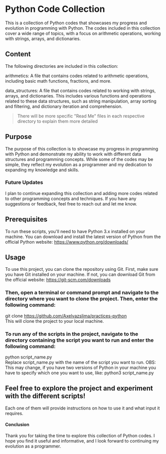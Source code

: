# Python Code Collection

This is a collection of Python codes that showcases my progress and evolution in programming with Python. The codes included in this collection cover a wide range of topics, with a focus on arithmetic operations, working with strings, arrays, and dictionaries.

## Content

The following directories are included in this collection:

arithmetics: A file that contains codes related to arithmetic operations, including basic math functions, fractions, and more.

data_structures: A file that contains codes related to working with strings, arrays, and dictionaries. This includes various functions and operations related to these data structures, such as string manipulation, array sorting and filtering, and dictionary iteration and comprehension.

> There will be more specific "Read Me" files in each respective directory to explain them more detailed

## Purpose

The purpose of this collection is to showcase my progress in programming with Python and demonstrate my ability to work with different data structures and programming concepts. While some of the codes may be simple, they reflect my evolution as a programmer and my dedication to expanding my knowledge and skills.

### Future Updates

I plan to continue expanding this collection and adding more codes related to other programming concepts and techniques. If you have any suggestions or feedback, feel free to reach out and let me know.

## Prerequisites

To run these scripts, you'll need to have Python 3.x installed on your machine. You can download and install the latest version of Python from the official Python website: https://www.python.org/downloads/

## Usage

To use this project, you can clone the repository using Git. First, make sure you have Git installed on your machine. If not, you can download Git from the official website: https://git-scm.com/downloads

### Then, open a terminal or command prompt and navigate to the directory where you want to clone the project. Then, enter the following command:

git clone https://github.com/Axelvazslima/practices-python <br>
This will clone the project to your local machine.

### To run any of the scripts in the project, navigate to the directory containing the script you want to run and enter the following command:

python script_name.py <br>
Replace script_name.py with the name of the script you want to run.
OBS: This may change, if you have two versions of Python in your machine you have to specify which one you want to use, like: python3 script_name.py

## Feel free to explore the project and experiment with the different scripts!

Each one of them will provide instructions on how to use it and what input it requires.

#### Conclusion

Thank you for taking the time to explore this collection of Python codes. I hope you find it useful and informative, and I look forward to continuing my evolution as a programmer.
